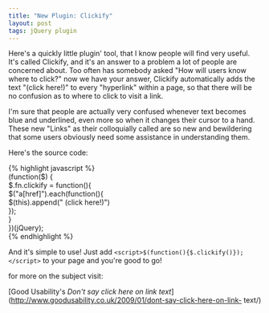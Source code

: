 ```yaml
---
title: "New Plugin: Clickify"
layout: post
tags: jQuery plugin
---
```


Here's a quickly little plugin' tool, that I know people will find very useful. It's called Clickify, and it's an answer to a problem a lot of people are concerned about.<!--more--> Too often has somebody asked "How will users know where to click?" now we have your answer, Clickify automatically adds the text "(click here!)" to every "hyperlink" within a page, so that there will be no confusion as to where to click to visit a link.  

I'm sure that people are actually very confused whenever text becomes blue and
underlined, even more so when it changes their cursor to a hand. These new
"Links" as their colloquially called are so new and bewildering that some
users obviously need some assistance in understanding them.


Here's the source code:


{% highlight javascript %}    
    (function($) {  
    $.fn.clickify = function(){  
     $("a[href]").each(function(){  
      $(this).append(" (click here!)")   
     });  
    }  
    })(jQuery);  
{% endhighlight %}    


And it's simple to use! Just add `<script>$(function(){$.clickify()});</script>`
to your page and you're good to go!


for more on the subject visit:

[Good Usability's _Don't say click here on link text_](http://www.goodusability.co.uk/2009/01/dont-say-click-here-on-link-
text/)
